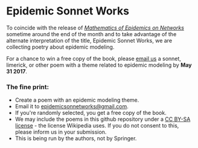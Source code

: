 # Epidemic Sonnet Works

To coincide with the release of [*Mathematics of Epidemics on Networks*](http://www.springer.com/book/9783319508047) sometime around the end of the month and to take advantage of the alternate interpretation of the title, Epidemic Sonnet Works, we are collecting poetry about epidemic modeling.

For a chance to win a free copy of the book, please [email us](mailto:epidemicsonnetworks@gmail.com) a sonnet, limerick, or other poem with a theme related to epidemic modeling by **May 31 2017**.

### The fine print:

- Create a poem with an epidemic modeling theme.
- Email it to [epidemicsonnetworks@gmail.com](mailto:epidemicsonnetworks@gmail.com).
- If you're randomly selected, you get a free copy of the book.
- We may include the poems in this github repository under a [CC BY-SA license](https://creativecommons.org/licenses/) - the license Wikipedia uses.  If you do not consent to this, please inform us in your submission.
- This is being run by the authors, not by Springer.
